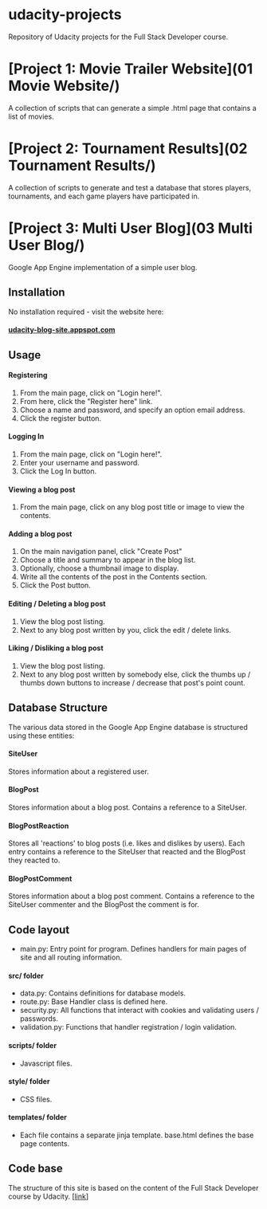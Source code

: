 # udacity-projects
Repository of Udacity projects for the Full Stack Developer course.

# [Project 1: Movie Trailer Website](01 Movie Website/)
A collection of scripts that can generate a simple .html page that contains a list of movies.

# [Project 2: Tournament Results](02 Tournament Results/)
A collection of scripts to generate and test a database that stores players, tournaments, and each game players have participated in.

# [Project 3: Multi User Blog](03 Multi User Blog/)
Google App Engine implementation of a simple user blog.

## Installation
No installation required - visit the website here:
#### [udacity-blog-site.appspot.com](http://www.udacity-blog-site.appspot.com)

## Usage
#### Registering
1. From the main page, click on "Login here!".
2. From here, click the "Register here" link.
3. Choose a name and password, and specify an option email address.
4. Click the register button.

#### Logging In
1. From the main page, click on "Login here!".
2. Enter your username and password.
3. Click the Log In button.

#### Viewing a blog post
1. From the main page, click on any blog post title or image to view the contents.

#### Adding a blog post
1. On the main navigation panel, click "Create Post"
2. Choose a title and summary to appear in the blog list.
3. Optionally, choose a thumbnail image to display.
4. Write all the contents of the post in the Contents section.
5. Click the Post button.

#### Editing / Deleting a blog post
1. View the blog post listing.
2. Next to any blog post written by you, click the edit / delete links.

#### Liking / Disliking a blog post
1. View the blog post listing.
2. Next to any blog post written by somebody else, click the thumbs up / thumbs down buttons to increase / decrease that post's point count.

## Database Structure
The various data stored in the Google App Engine database is structured using these entities:

#### SiteUser
Stores information about a registered user.

#### BlogPost
Stores information about a blog post. Contains a reference to a SiteUser.

#### BlogPostReaction
Stores all 'reactions' to blog posts (i.e. likes and dislikes by users). Each entry contains a reference to the SiteUser that reacted and the BlogPost they reacted to.

#### BlogPostComment
Stores information about a blog post comment. Contains a reference to the SiteUser commenter and the BlogPost the comment is for.

## Code layout
- main.py: Entry point for program. Defines handlers for main pages of site and all routing information.

#### src/ folder
- data.py: Contains definitions for database models.
- route.py: Base Handler class is defined here.
- security.py: All functions that interact with cookies and validating users / passwords.
- validation.py: Functions that handler registration / login validation.

#### scripts/ folder
- Javascript files.


#### style/ folder
- CSS files.


#### templates/ folder
- Each file contains a separate jinja template. base.html defines the base page contents.

## Code base
The structure of this site is based on the content of the Full Stack Developer course by Udacity. [[link](https://github.com/adarsh0806/udacity-full-stack/tree/master/p2)]
